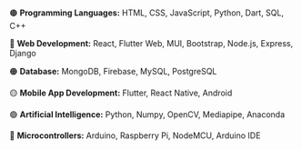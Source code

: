 🟤&nbsp;**Programming Languages:** HTML, CSS, JavaScript, Python, Dart, SQL, C++

🔴&nbsp;**Web Development:** React, Flutter Web, MUI, Bootstrap, Node.js, Express, Django

🟠&nbsp;**Database:** MongoDB, Firebase, MySQL, PostgreSQL

🟡&nbsp;**Mobile App Development:** Flutter, React Native, Android

🟢&nbsp;**Artificial Intelligence:** Python, Numpy, OpenCV, Mediapipe, Anaconda

🔵&nbsp;**Microcontrollers:** Arduino, Raspberry Pi, NodeMCU, Arduino IDE

